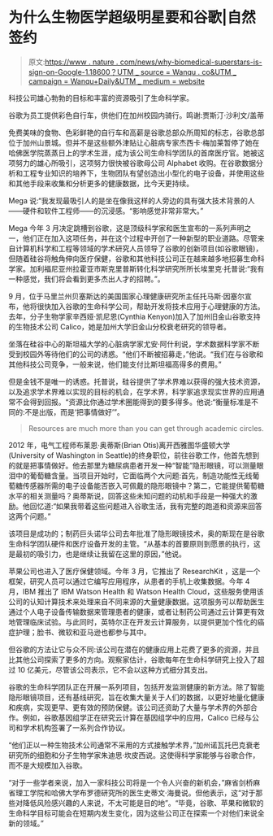 # 为什么生物医学超级明星要和谷歌|自然签约

> 原文:[https://www . nature . com/news/why-biomedical-superstars-is-sign-on-Google-1.18600？UTM _ source = Wanqu . co&UTM _ campaign = Wanqu+Daily&UTM _ medium = website](https://www.nature.com/news/why-biomedical-superstars-are-signing-on-with-google-1.18600?utm_source=wanqu.co&utm_campaign=Wanqu+Daily&utm_medium=website)

科技公司雄心勃勃的目标和丰富的资源吸引了生命科学家。

谷歌为员工提供彩色自行车，供他们在加州校园内骑行。鸣谢:贾斯汀·沙利文/盖蒂

免费美味的食物、色彩鲜艳的自行车和高薪是谷歌总部众所周知的标志，谷歌总部位于加州山景城。但并不是这些额外津贴让心脏病专家杰西卡·梅加莱暂停了她在哈佛医学院蒸蒸日上的学术生涯，成为该公司生命科学团队的首席医疗官。她被这项努力的雄心所吸引，这项努力很快被谷歌母公司 Alphabet 收购。在谷歌数据分析和工程专业知识的培养下，生物团队有望创造出小型化的电子设备，并使用这些和其他手段来收集和分析更多的健康数据，比今天更持续。

Mega 说:“我发现最吸引人的是坐在像我这样的人旁边的具有强大技术背景的人——硬件和软件工程师——的沉浸感。“影响感觉非常非常大。”

Mega 今年 3 月决定跳槽到谷歌，这是顶级科学家和医生宣布的一系列声明之一，他们正在加入这项任务，并在这个过程中开创了一种新型的职业道路。尽管来自计算机科学和工程等领域的学术研究人员领导了谷歌的创新项目(如谷歌眼镜)，但随着硅谷将触角伸向医疗保健，谷歌和其他科技公司正在越来越多地招募生命科学家。加利福尼亚州拉霍亚市斯克里普斯转化科学研究所所长埃里克·托普说:“我有一种感觉，我们将会看到更多杰出人才的招聘。”。

9 月，位于马里兰州贝塞斯达的美国国家心理健康研究所主任托马斯·因塞尔宣布，他将很快加入谷歌的生命科学公司，帮助开发将技术应用于心理健康的方法。去年，分子生物学家辛西娅·凯尼恩(Cynthia Kenyon)加入了加州旧金山谷歌支持的生物技术公司 Calico，她是加州大学旧金山分校衰老研究的领导者。

坐落在硅谷中心的斯坦福大学的心脏病学家尤安·阿什利说，学术数据科学家不断受到校园外等待他们的公司的诱惑。“他们不断被招募走，”他说。“我们在与谷歌和其他科技公司竞争，一般来说，他们能支付比斯坦福高得多的费用。”

但是金钱不是唯一的诱惑。托普说，硅谷提供了学术界难以获得的强大技术资源，以及追求学术界难以实现的目标的机会，在学术界，科学家追求现实世界的应用通常不会得到回报。“资源比你通过学术圈能得到的要多得多。他说:“衡量标准是不同的:不是出版，而是‘把事情做好’”。

> Resources are much more than you can get through academic circles.

2012 年，电气工程师布莱恩·奥蒂斯(Brian Otis)离开西雅图华盛顿大学(University of Washington in Seattle)的终身职位，前往谷歌工作，他首先想到的就是把事情做好。他去那里为糖尿病患者开发一种“智能”隐形眼镜，可以测量眼泪中的葡萄糖含量。当项目开始时，它面临两个大问题:首先，制造功能性无线葡萄糖传感器所需的电子设备能否嵌入可佩戴的隐形眼镜中？第二，它能提供葡萄糖水平的相关测量吗？奥蒂斯说，回答这些未知问题的动机和手段是一种强大的激励。他回忆道:“如果我带着这些问题进入谷歌生活，我有完整的跑道和资源来回答这两个问题。”

该项目是成功的；制药巨头诺华公司去年批准了隐形眼镜技术，奥的斯现在是谷歌生命科学团队硬件和医疗设备开发的主管。“从基本的首要原则到愿景的执行，这是最初的吸引力，也是继续让我留在这里的原因，”他说。

苹果公司也进入了医疗保健领域。今年 3 月，它推出了 ResearchKit ，这是一个框架，研究人员可以通过它编写应用程序，从患者的手机上收集数据。今年 4 月，IBM 推出了 IBM Watson Health 和 Watson Health Cloud，这些服务使用该公司的认知计算技术来处理来自不同来源的大量健康数据。这项服务可以帮助医生通过个人电子设备传输数据来管理患者的健康，或者让制药公司通过云计算更有效地管理临床试验。与此同时，英特尔正在开发云计算服务，以提供更加个性化的癌症护理；脸书、微软和亚马逊也都参与其中。

但谷歌的方法让它与众不同:该公司在潜在的健康应用上花费了更多的资源，并且比其他公司探索了更多的方向。观察家估计，谷歌每年在生命科学研究上投入了超过 10 亿美元，尽管该公司表示，它不会以这种方式细分其支出。

谷歌的生命科学团队正在开展一系列项目，包括开发监测健康的新方法。除了智能隐形眼镜项目，还有基线研究，旨在收集大量关于人们的数据，以更好地量化健康和疾病，实现更早、更有效的预防保健。该公司还资助了大量与学术界的外部合作。例如，谷歌基因组学正在研究云计算在基因组学中的应用，Calico 已经与公司和学术机构签署了一系列合作协议。

“他们正以一种生物技术公司通常不采用的方式接触学术界，”加州诺瓦托巴克衰老研究所的细胞和分子生物学家朱迪思·坎皮西说。这使得科学家能够与谷歌合作，而不是大规模加入谷歌。

“对于一些学者来说，加入一家科技公司将是一个令人兴奋的新机会，”麻省剑桥麻省理工学院和哈佛大学布罗德研究所的医生史蒂文·海曼说。但他表示，这“对于那些对降低风险感兴趣的人来说，不太可能是目的地”。“毕竟，谷歌、苹果和微软的生命科学目标可能会在短期内发生变化，因为这些公司正在探索一个对他们来说全新的领域。”
